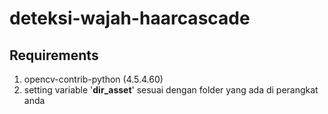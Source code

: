 # deteksi-wajah-haarcascade
## Requirements
1. opencv-contrib-python (4.5.4.60)
2. setting variable '**dir_asset**' sesuai dengan folder yang ada di perangkat anda
